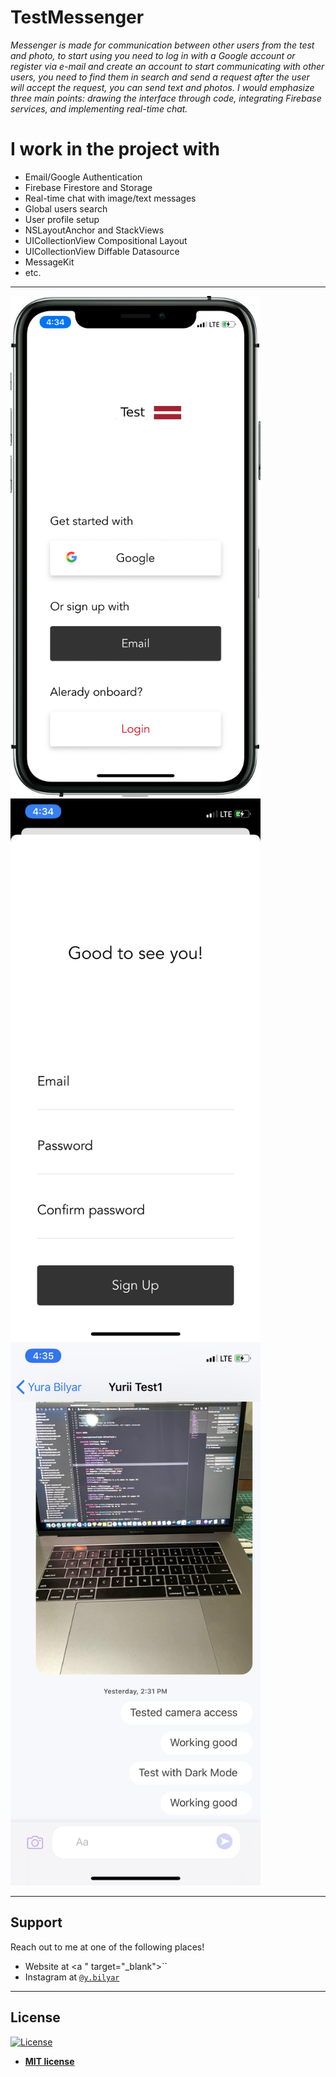 # TestMessenger 

*Messenger is made for communication between other users from the test and photo, to start using you need to log in with a Google account or register via e-mail and create an account to start communicating with other users, you need to find them in search and send a request after the user will accept the request, you can send text and photos. I would emphasize three main points: drawing the interface through code, integrating Firebase services, and implementing real-time chat.* 




# I work in the project with




- Email/Google Authentication
- Firebase Firestore and Storage
- Real-time chat with image/text messages
- Global users search
- User profile setup
- NSLayoutAnchor and StackViews
- UICollectionView Compositional Layout
- UICollectionView Diffable Datasource
- MessageKit
- etc.





---
<img src="https://github.com/ybilyar/TestMessenger/blob/master/Apple%20iPhone%2011%20Pro(ChatTest).png" alt="drawing" width="400"/>
<img src="https://github.com/ybilyar/TestMessenger/blob/master/IMG_0851.PNG" alt="drawing" width="400"/>
<img src="https://github.com/ybilyar/TestMessenger/blob/master/IMG_0853.jpg" alt="drawing" width="400"/>



---

## Support

Reach out to me at one of the following places!

- Website at <a " target="_blank">``</a>
- Instagram at <a href="https://www.instagram.com/y.bilyar/" target="_blank">`@y.bilyar`</a>


---



## License

[![License](http://img.shields.io/:license-mit-blue.svg?style=flat-square)](http://badges.mit-license.org)

- **[MIT license](http://opensource.org/licenses/mit-license.php)**


